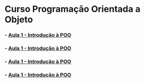 # Curso Programação Orientada a Objeto
### - [Aula 1 - Introdução à POO](https://github.com/victordcsilva/CursoPOO/blob/master/Curso_POO_Aula1.ipynb)
### - [Aula 1 - Introdução à POO](https://github.com/victordcsilva/CursoPOO/blob/master/Curso_POO_Aula1.ipynb)
### - [Aula 1 - Introdução à POO](https://github.com/victordcsilva/CursoPOO/blob/master/Curso_POO_Aula1.ipynb)
### - [Aula 1 - Introdução à POO](https://github.com/victordcsilva/CursoPOO/blob/master/Curso_POO_Aula1.ipynb)
